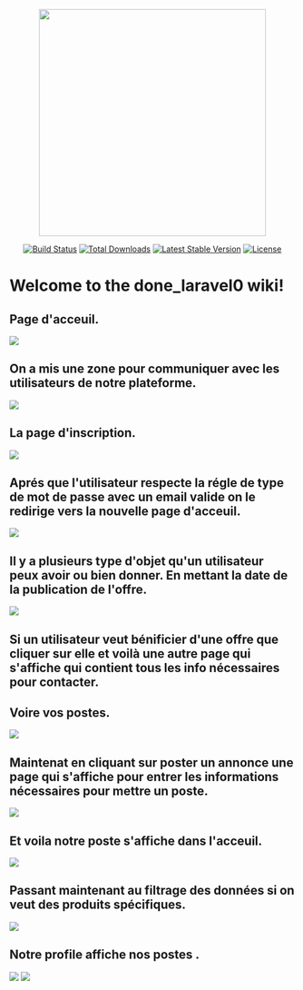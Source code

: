 <p align="center"><a href="https://laravel.com" target="_blank"><img src="https://raw.githubusercontent.com/laravel/art/master/logo-lockup/5%20SVG/2%20CMYK/1%20Full%20Color/laravel-logolockup-cmyk-red.svg" width="400"></a></p>

<p align="center">
<a href="https://travis-ci.org/laravel/framework"><img src="https://travis-ci.org/laravel/framework.svg" alt="Build Status"></a>
<a href="https://packagist.org/packages/laravel/framework"><img src="https://poser.pugx.org/laravel/framework/d/total.svg" alt="Total Downloads"></a>
<a href="https://packagist.org/packages/laravel/framework"><img src="https://poser.pugx.org/laravel/framework/v/stable.svg" alt="Latest Stable Version"></a>
<a href="https://packagist.org/packages/laravel/framework"><img src="https://poser.pugx.org/laravel/framework/license.svg" alt="License"></a>
</p>
<h1>Welcome to the done_laravel0 wiki!
</h1>
<h2>Page d'acceuil.</h2>
<img src="https://github.com/Oussama704/images/blob/main/01.PNG"/>
<h2>On a mis une zone pour communiquer avec les utilisateurs de notre plateforme.
</h2>
<img src="https://github.com/Oussama704/images/blob/main/02.PNG"/>

<h2>La page d'inscription.</h2>
<img src="https://github.com/Oussama704/images/blob/main/03.PNG"/>

<h2>Aprés que l'utilisateur respecte la régle de type de mot de passe avec un email valide on le redirige vers la nouvelle page d'acceuil.</h2>
<img src="https://github.com/Oussama704/images/blob/main/04.PNG"/>

<h2>Il y a plusieurs type d'objet qu'un utilisateur peux avoir ou bien donner.
En mettant la date de la publication de l'offre.</h2>
<img src="https://github.com/Oussama704/images/blob/main/05.PNG"/>

<h2>Si un utilisateur veut bénificier d'une offre que cliquer sur elle et voilà une autre page qui s'affiche qui contient tous les info nécessaires pour contacter.</h2>
<h2>Voire vos postes.</h2>
<img src="https://github.com/Oussama704/images/blob/main/012.PNG"/>

<h2>Maintenat en cliquant sur poster un annonce une page qui s'affiche pour entrer les informations nécessaires pour mettre un poste.</h2>
<img src="https://github.com/Oussama704/images/blob/main/06.PNG"/>

<h2>Et voila notre poste s'affiche dans l'acceuil.</h2>
<img src="https://github.com/Oussama704/images/blob/main/08.PNG"/>

<h2>Passant maintenant au filtrage des données si on veut des produits spécifiques.
</h2>
<img src="https://github.com/Oussama704/images/blob/main/09.PNG"/>

<h2>Notre profile affiche nos postes
.</h2>
<img src="https://github.com/Oussama704/images/blob/main/010.PNG"/>
<img src="https://github.com/Oussama704/images/blob/main/011.PNG"/>


